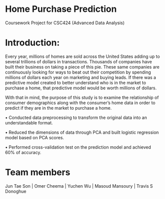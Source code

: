 # Home Purchase Prediction
Coursework Project for CSC424 (Advanced Data Analysis)

# Introduction:

Every year, millions of homes are sold across the United States adding up to several trillions of dollars in transactions. Thousands of companies have built their business on taking a piece of this pie. These same companies are continuously looking for ways to beat out their competition by spending millions of dollars each year on marketing and buying leads. If there was a predictive model created to better understand who is in the market to purchase a home, that predictive model would be worth millions of dollars. 

With that in mind, the purpose of this study is to examine the relationship of consumer demographics along with the consumer’s home data in order to predict if they are in the market to purchase a home.   

•	Conducted data preprocessing to transform the original data into an understandable format.

•	Reduced the dimensions of data through PCA and built logistic regression model based on PCA scores.

•	Performed cross-validation test on the prediction model and achieved 60% of accuracy.


# Team members
Jun Tae Son | Omer Cheema | Yuchen Wu | Masoud Mansoury | Travis S Donoghue 
